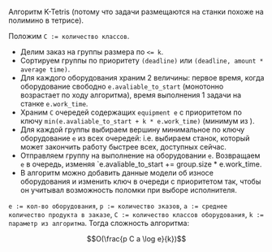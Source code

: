Алгоритм K-Tetris (потому что задачи размещаются на станки похоже на полимино в тетрисе).

Положим `C := количество классов`.
- Делим заказ на группы размера по `<= k`.
- Сортируем группы по приоритету `(deadline)` или `(deadline, amount * average time)`.
- Для каждого оборудования храним 2 величины: первое время, когда оборудование свободно `e.avaliable_to_start` (монотонно возрастает по ходу алгоритма), время выполнения 1 задачи на станке `e.work_time`.
- Храним `C` очередей содержащих `equipment e` с приоритетом по ключу `min(e.avaliable_to_start + k * e.work_time)` (минимум из ).
- Для каждой группы выбираем вершину минимальное по ключу оборудование `e` из всех очередей: i.e. выбираем станок, который может закончить работу быстрее всех, доступных сейчас.
- Отправляем группу на выполнение на оборудовании `e`. Возвращаем `e` в очередь, изменяя `e.avaliable_to_start += group.size * e.work_time.
- В алгоритм можно добавить данные модели об износе оборудования и изменить ключ в очереди с приоритетом так, чтобы он учитывал возможность поломки при выборе исполнителя.


`e := кол-во оборудования`, `p := количество зказов`, `a := среднее количество продукта в заказе`, `C := количество классов оборудования`, `k := параметр из алгоритма`.
Тогда сложность алгоритма:

$$O(\frac{p С a \log e}{k})$$
